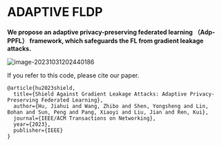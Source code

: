 # ADAPTIVE FLDP

**We propose an adaptive privacy-preserving federated learning （Adp-PPFL） framework, which safeguards the FL from gradient leakage attacks.**

![image-20231031202440186](\DATA\result.png)





If you refer to this code, please cite our paper.

```
@article{hu2023shield,
  title={Shield Against Gradient Leakage Attacks: Adaptive Privacy-Preserving Federated Learning},
  author={Hu, Jiahui and Wang, Zhibo and Shen, Yongsheng and Lin, Bohan and Sun, Peng and Pang, Xiaoyi and Liu, Jian and Ren, Kui},
  journal={IEEE/ACM Transactions on Networking},
  year={2023},
  publisher={IEEE}
}
```



